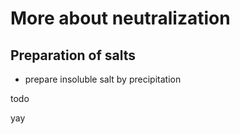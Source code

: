 # More about neutralization
## Preparation of salts

- prepare insoluble salt by precipitation



todo



yay
